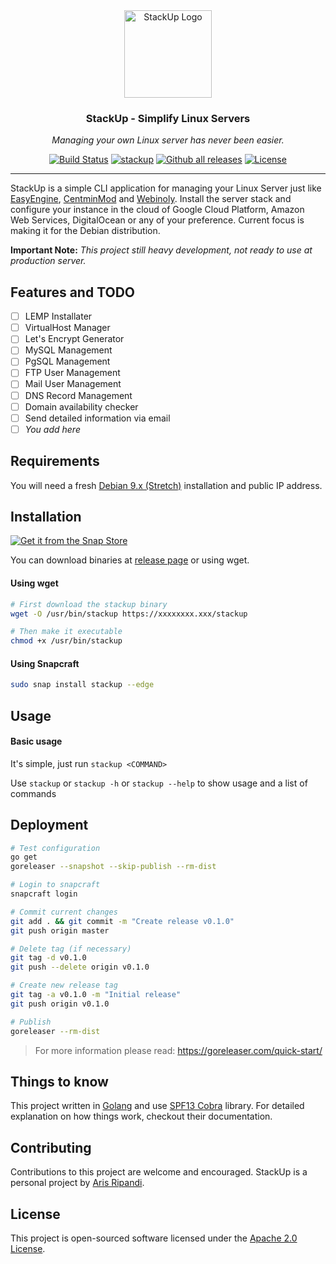 <div align="center">
  <img alt="StackUp Logo" src="https://image.flaticon.com/icons/svg/957/957310.svg" height="140" />
  <h3 align="center">StackUp - Simplify Linux Servers</h3>
  <p><em>Managing your own Linux server has never been easier.</em></p>
</div>

<p align="center">
  <a href="https://travis-ci.org/riipandi/stackup"><img src="https://travis-ci.org/riipandi/stackup.svg" alt="Build Status"></a>
  <a href="https://snapcraft.io/stackup"><img alt="stackup" src="https://snapcraft.io/stackup/badge.svg" /></a>
  <a href="https://GitHub.com/riipandi/stackup/releases/"><img src="https://img.shields.io/github/downloads/riipandi/stackup/total.svg" alt="Github all releases"></a>
  <a href="./license.txt"><img src="https://img.shields.io/badge/License-Apache%202.0-yellow.svg" alt="License"></a>
</p>

---

StackUp is a simple CLI application for managing your Linux Server just like
[EasyEngine](https://easyengine.io/), [CentminMod](https://centminmod.com/) and
[Webinoly](https://webinoly.com/en/). Install the server stack and configure your
instance in the cloud of Google Cloud Platform, Amazon Web Services, DigitalOcean
or any of your preference. Current focus is making it for the Debian distribution.

<!--
This project adheres to the Contributor Covenant [code of conduct](./CODE_OF_CONDUCT.md).
By participating, you are expected to uphold this code. For questions send an email to
[aris@ripandi.id](mailto:aris@ripandi.id).
-->

__Important Note:__ *This project still heavy development, not ready to use at production server.*

## Features and TODO

- [ ] LEMP Installater
- [ ] VirtualHost Manager
- [ ] Let's Encrypt Generator
- [ ] MySQL Management
- [ ] PgSQL Management
- [ ] FTP User Management
- [ ] Mail User Management
- [ ] DNS Record Management
- [ ] Domain availability checker
- [ ] Send detailed information via email
- [ ] *You add here*

## Requirements

You will need a fresh [Debian 9.x (Stretch)](https://debian.org/) installation and public IP address.

## Installation

[![Get it from the Snap Store](https://snapcraft.io/static/images/badges/en/snap-store-black.svg)](https://snapcraft.io/stackup)

You can download binaries at [release page](https://github.com/riipandi/stackup/releases) or using wget.

#### Using wget

```bash
# First download the stackup binary
wget -O /usr/bin/stackup https://xxxxxxxx.xxx/stackup

# Then make it executable
chmod +x /usr/bin/stackup
```

#### Using Snapcraft

```bash
sudo snap install stackup --edge
```

## Usage

#### Basic usage

It's simple, just run `stackup <COMMAND>`

Use `stackup` or `stackup -h` or `stackup --help` to show usage and a list of commands

## Deployment

```bash
# Test configuration
go get
goreleaser --snapshot --skip-publish --rm-dist
```

```bash
# Login to snapcraft
snapcraft login

# Commit current changes
git add . && git commit -m "Create release v0.1.0"
git push origin master

# Delete tag (if necessary)
git tag -d v0.1.0
git push --delete origin v0.1.0

# Create new release tag
git tag -a v0.1.0 -m "Initial release"
git push origin v0.1.0

# Publish
goreleaser --rm-dist
```

> For more information please read: https://goreleaser.com/quick-start/

## Things to know

This project written in [Golang](https://golang.org/) and use
[SPF13 Cobra](https://github.com/spf13/cobra) library. For detailed
explanation on how things work, checkout their documentation.

## Contributing

Contributions to this project are welcome and encouraged. StackUp is a
personal project by [Aris Ripandi](https://aris.web.id).

## License

This project is open-sourced software licensed under the [Apache 2.0 License](./license.txt).
